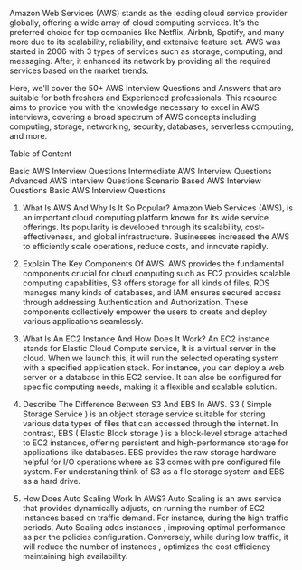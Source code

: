 
Amazon Web Services (AWS) stands as the leading cloud service provider globally, offering a wide array of cloud computing services. It's the preferred choice for top companies like Netflix, Airbnb, Spotify, and many more due to its scalability, reliability, and extensive feature set. AWS was started in 2006 with 3 types of services such as storage, computing, and messaging. After, it enhanced its network by providing all the required services based on the market trends.

Here, we'll cover the 50+ AWS Interview Questions and Answers that are suitable for both freshers and Experienced professionals. This resource aims to provide you with the knowledge necessary to excel in AWS interviews, covering a broad spectrum of AWS concepts including computing, storage, networking, security, databases, serverless computing, and more.

Table of Content

Basic AWS Interview Questions
Intermediate AWS Interview Questions
Advanced AWS Interview Questions
Scenario Based AWS Interview Questions
Basic AWS Interview Questions
1. What Is AWS And Why Is It So Popular?
Amazon Web Services (AWS), is an important cloud computing platform known for its wide service offerings. Its popularity is developed through its scalability, cost-effectiveness, and global infrastructure. Businesses increased the AWS to efficiently scale operations, reduce costs, and innovate rapidly.

2. Explain The Key Components Of AWS.
AWS provides the fundamental components crucial for cloud computing such as EC2 provides scalable computing capabilities, S3 offers storage for all kinds of files, RDS manages many kinds of databases, and IAM ensures secured access through addressing Authentication and Authorization. These components collectively empower the users to create and deploy various applications seamlessly.

3. What Is An EC2 Instance And How Does It Work?
An EC2 instance stands for Elastic Cloud Compute service, It is a virtual server in the cloud. When we launch this, it will run the selected operating system with a specified application stack. For instance, you can deploy a web server or a database in this EC2 service. It can also be configured for specific computing needs, making it a flexible and scalable solution.

4. Describe The Difference Between S3 And EBS In AWS.
S3 ( Simple Storage Service ) is an object storage service suitable for storing various data types of files that can accessed through the internet. In contrast, EBS ( Elastic Block storage ) is a block-level storage attached to EC2 instances, offering persistent and high-performance storage for applications like databases. EBS provides the raw storage hardware helpful for I/O operations where as S3 comes with pre configured file system. For understaning think of S3 as a file storage system and EBS as a hard drive.

5. How Does Auto Scaling Work In AWS?
Auto Scaling is an aws service that provides dynamically adjusts, on running the number of EC2 instances based on traffic demand. For instance, during the high traffic periods, Auto Scaling adds instances , improving optimal performance as per the policies configuration. Conversely, while during low traffic, it will reduce the number of instances , optimizes the cost efficiency maintaining high availability.